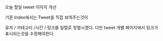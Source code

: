 오늘 할일 tweet 이미지 개선

기존 Index에서는 Tweet을 직접 보여주는것이

유저 / 카테고리 /시간 / 링크를 일렬로 정렬시켰다. 다만 tweet 개별 페이지에서 링크가 표시되는것을 수정해야한다.
